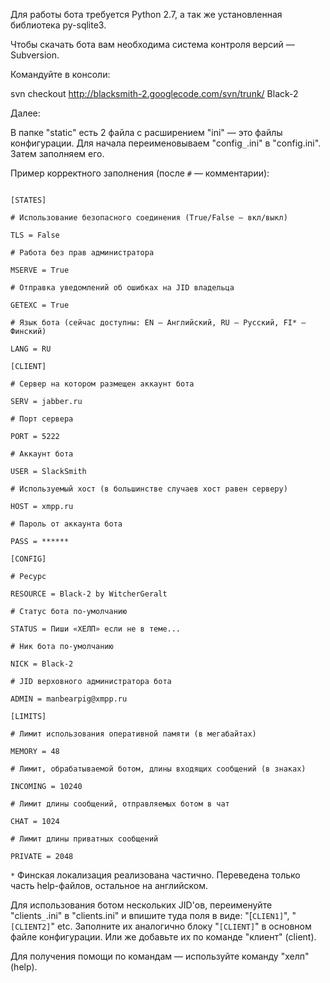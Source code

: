 Для работы бота требуется Python 2.7, а так же установленная библиотека py-sqlite3.

Чтобы скачать бота вам необходима система контроля версий — Subversion.

Командуйте в консоли:

svn checkout http://blacksmith-2.googlecode.com/svn/trunk/ Black-2

Далее:

В папке "static" есть 2 файла с расширением "ini" — это файлы конфигурации. Для начала переименовываем "config`_`.ini" в "config.ini". Затем заполняем его.

Пример корректного заполнения (после `#` — комментарии):

```

[STATES]

# Использование безопасного соединения (True/False — вкл/выкл)

TLS = False

# Работа без прав администратора

MSERVE = True

# Отправка уведомлений об ошибках на JID владельца

GETEXC = True

# Язык бота (сейчас доступны: EN — Английский, RU — Русский, FI* — Финский)

LANG = RU

[CLIENT]

# Сервер на котором размещен аккаунт бота

SERV = jabber.ru

# Порт сервера

PORT = 5222

# Аккаунт бота

USER = SlackSmith

# Используемый хост (в большинстве случаев хост равен серверу)

HOST = xmpp.ru

# Пароль от аккаунта бота

PASS = ******

[CONFIG]

# Ресурс

RESOURCE = Black-2 by WitcherGeralt

# Статус бота по-умолчанию

STATUS = Пиши «ХЕЛП» если не в теме...

# Ник бота по-умолчанию

NICK = Black-2

# JID верховного администратора бота

ADMIN = manbearpig@xmpp.ru

[LIMITS]

# Лимит использования оперативной памяти (в мегабайтах)

MEMORY = 48

# Лимит, обрабатываемой ботом, длины входящих сообщений (в знаках)

INCOMING = 10240

# Лимит длины сообщений, отправляемых ботом в чат

CHAT = 1024

# Лимит длины приватных сообщений

PRIVATE = 2048

```

`*` Финская локализация реализована частично. Переведена только часть help-файлов, остальное на английском.

Для использования ботом нескольких JID'ов, переименуйте "clients`_`.ini" в "clients.ini" и впишите туда поля в виде: "[`CLIEN1]`", "`[CLIENT2]`" etc. Заполните их аналогично блоку "`[CLIENT]`" в основном файле конфигурации. Или же добавьте их по команде "клиент" (client).

Для получения помощи по командам — используйте команду "хелп" (help).